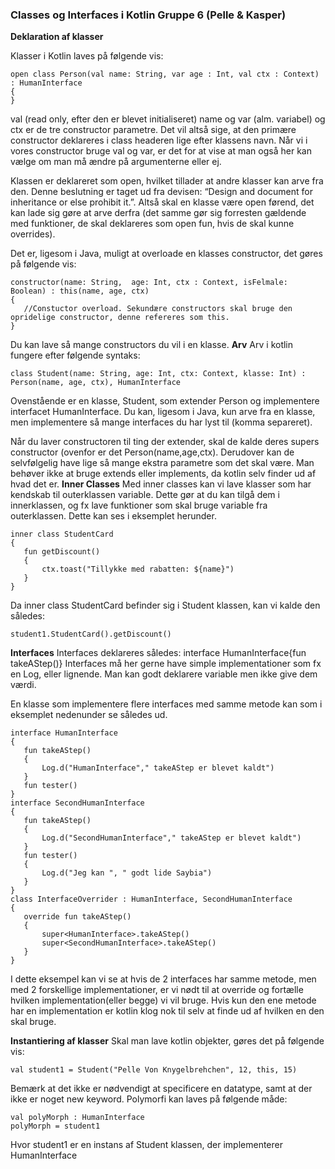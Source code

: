 ### Classes og Interfaces i Kotlin Gruppe 6 (Pelle & Kasper)
**Deklaration af klasser**

Klasser i Kotlin laves på følgende vis: 

```
open class Person(val name: String, var age : Int, val ctx : Context) : HumanInterface
{
}
```
val (read only, efter den er blevet initialiseret) name og var (alm. variabel) og ctx er de tre constructor parametre. Det vil altså sige, at den primære constructor deklareres i class headeren lige efter klassens navn. 
Når vi i vores constructor bruge val og var, er det for at vise at man også her kan vælge om man må ændre på argumenterne eller ej.


Klassen er deklareret som open, hvilket tillader at andre klasser kan arve fra den. Denne beslutning er taget ud fra devisen: “Design and document for inheritance or else prohibit it.”.
Altså skal en klasse være open førend, det kan lade sig gøre at arve derfra (det samme gør sig forresten gældende med funktioner, de skal deklareres som open fun, hvis de skal kunne overrides).


Det er, ligesom i Java, muligt at overloade en klasses constructor, det gøres på følgende vis:
```
constructor(name: String,  age: Int, ctx : Context, isFelmale: Boolean) : this(name, age, ctx)
{
   //Constuctor overload. Sekundære constructors skal bruge den opridelige constructor, denne refereres som this.
}
```
Du kan lave så mange constructors du vil i en klasse.
**Arv**
Arv i kotlin fungere efter følgende syntaks:

```
class Student(name: String, age: Int, ctx: Context, klasse: Int) : Person(name, age, ctx), HumanInterface
```
Ovenstående er en klasse, Student, som extender Person og implementere interfacet HumanInterface. Du kan, ligesom i Java, kun arve fra en klasse, men implementere så mange interfaces du har lyst til (komma separeret). 


Når du laver constructoren til ting der extender, skal de kalde deres supers constructor (ovenfor er det Person(name,age,ctx). Derudover kan de selvfølgelig have lige så mange ekstra parametre som det skal være. Man behøver ikke at bruge extends eller implements, da kotlin selv finder ud af hvad det er.
**Inner Classes**
Med inner classes kan vi lave klasser som har kendskab til outerklassen variable. Dette gør at du kan tilgå dem i innerklassen, og fx lave funktioner som skal bruge variable fra outerklassen.
Dette kan ses i eksemplet herunder.
```
inner class StudentCard
{
   fun getDiscount()
   {
       ctx.toast("Tillykke med rabatten: ${name}")
   }
}
```
Da inner class StudentCard befinder sig i Student klassen, kan vi kalde den således:
```
student1.StudentCard().getDiscount()
```


**Interfaces**
Interfaces deklareres således:
interface HumanInterface{fun takeAStep()}
Interfaces må her gerne have simple implementationer som fx en Log, eller lignende. Man kan godt deklarere variable men ikke give dem værdi.

En klasse som implementere flere interfaces med samme metode kan som i eksemplet nedenunder se således ud.
```
interface HumanInterface
{
   fun takeAStep()
   {
       Log.d("HumanInterface"," takeAStep er blevet kaldt")
   }
   fun tester()
}
interface SecondHumanInterface
{
   fun takeAStep()
   {
       Log.d("SecondHumanInterface"," takeAStep er blevet kaldt")
   }
   fun tester()
   {
       Log.d("Jeg kan ", " godt lide Saybia")
   }
}
class InterfaceOverrider : HumanInterface, SecondHumanInterface
{
   override fun takeAStep()
   {
       super<HumanInterface>.takeAStep()
       super<SecondHumanInterface>.takeAStep()
   }
}
```
I dette eksempel kan vi se at hvis de 2 interfaces har samme metode, men med 2 forskellige implementationer, er vi nødt til at override og fortælle hvilken implementation(eller begge) vi vil bruge. Hvis kun den ene metode har en implementation er kotlin klog nok til selv at finde ud af hvilken en den skal bruge.


**Instantiering af klasser**
Skal man lave kotlin objekter, gøres det på følgende vis:
```
val student1 = Student("Pelle Von Knygelbrehchen", 12, this, 15)
```
Bemærk at det ikke er nødvendigt at specificere en datatype, samt at der ikke er noget new keyword.
Polymorfi kan laves på følgende måde:
```
val polyMorph : HumanInterface
polyMorph = student1
```
Hvor student1 er en instans af Student klassen, der implementerer HumanInterface

